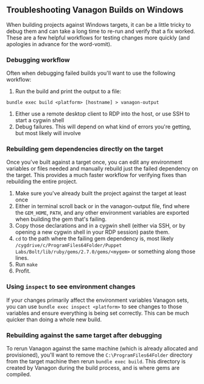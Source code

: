 ## Troubleshooting Vanagon Builds on Windows

When building projects against Windows targets, it can be a little tricky to debug them and can take
a long time to re-run and verify that a fix worked. These are a few helpful workflows for testing
changes more quickly (and apologies in advance for the word-vomit).

### Debugging workflow

Often when debugging failed builds you'll want to use the following workflow:
1. Run the build and print the output to a file:
  ```
  bundle exec build <platform> [hostname] > vanagon-output
  ```
1. Either use a remote desktop client to RDP into the host, or use SSH to start a cygwin shell
1. Debug failures. This will depend on what kind of errors you're getting, but most likely will
   involve 

### Rebuilding gem dependencies directly on the target

Once you've built against a target once, you can edit any environment variables or files needed and
manually rebuild just the failed dependency on the target. This provides a much faster workflow for
verifying fixes than rebuilding the entire project.

1. Make sure you've already built the project against the target at least once
1. Either in terminal scroll back or in the vanagon-output file, find where the `GEM_HOME`, `PATH`,
   and any other environment variables are exported when building the gem that's failing.
1. Copy those declarations and in a cygwin shell (either via SSH, or by opening a new cygwin
   shell in your RDP session) paste them.
1. `cd` to the path where the failing gem dependency is, most likely
   `/cygdrive/c/ProgramFiles64Folder/Puppet Labs/Bolt/lib/ruby/gems/2.7.0/gems/<mygem>` or something
   along those lines.
1. Run `make`
1. Profit.

### Using `inspect` to see environment changes

If your changes primarily affect the environment variables Vanagon sets, you can use `bundle exec
inspect <platform>` to see changes to those variables and ensure everything is being set correctly.
This can be much quicker than doing a whole new build.

### Rebuilding against the same target after debugging

To rerun Vanagon against the same machine (which is already allocated and provisioned), you'll want
to remove the `C:\ProgramFiles64Folder` directory from the target machine then rerun `bundle exec
build`. This directory is created by Vanagon during the build process, and is where gems are
compiled.

